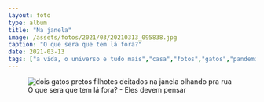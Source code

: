 ```yaml
---
layout: foto
type: album
title: "Na janela"
image: /assets/fotos/2021/03/20210313_095838.jpg
caption: "O que sera que tem lá fora?"
date: 2021-03-13
tags: ["a vida, o universo e tudo mais","casa","fotos","gatos","pandemia"]
---
```

<figure class="foto-post">
            <img src="{{ site.baseurl }}/assets/fotos/2021/03/20210313_095838.jpg" alt="dois gatos pretos filhotes deitados na janela olhando pra rua" title="Pequenos Woody e Mérida">
  <figcaption>O que sera que tem lá fora? - Eles devem pensar</figcaption>
</figure>